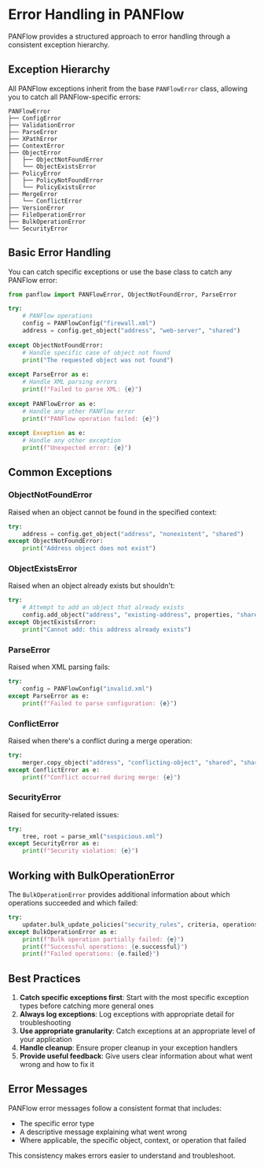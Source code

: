 # Error Handling in PANFlow

PANFlow provides a structured approach to error handling through a consistent exception hierarchy.

## Exception Hierarchy

All PANFlow exceptions inherit from the base `PANFlowError` class, allowing you to catch all PANFlow-specific errors:

```
PANFlowError
├── ConfigError
├── ValidationError
├── ParseError
├── XPathError
├── ContextError
├── ObjectError
│   ├── ObjectNotFoundError
│   └── ObjectExistsError
├── PolicyError
│   ├── PolicyNotFoundError
│   └── PolicyExistsError
├── MergeError
│   └── ConflictError
├── VersionError
├── FileOperationError
├── BulkOperationError
└── SecurityError
```

## Basic Error Handling

You can catch specific exceptions or use the base class to catch any PANFlow error:

```python
from panflow import PANFlowError, ObjectNotFoundError, ParseError

try:
    # PANFlow operations
    config = PANFlowConfig("firewall.xml")
    address = config.get_object("address", "web-server", "shared")
    
except ObjectNotFoundError:
    # Handle specific case of object not found
    print("The requested object was not found")
    
except ParseError as e:
    # Handle XML parsing errors
    print(f"Failed to parse XML: {e}")
    
except PANFlowError as e:
    # Handle any other PANFlow error
    print(f"PANFlow operation failed: {e}")
    
except Exception as e:
    # Handle any other exception
    print(f"Unexpected error: {e}")
```

## Common Exceptions

### ObjectNotFoundError

Raised when an object cannot be found in the specified context:

```python
try:
    address = config.get_object("address", "nonexistent", "shared")
except ObjectNotFoundError:
    print("Address object does not exist")
```

### ObjectExistsError

Raised when an object already exists but shouldn't:

```python
try:
    # Attempt to add an object that already exists
    config.add_object("address", "existing-address", properties, "shared")
except ObjectExistsError:
    print("Cannot add: this address already exists")
```

### ParseError

Raised when XML parsing fails:

```python
try:
    config = PANFlowConfig("invalid.xml")
except ParseError as e:
    print(f"Failed to parse configuration: {e}")
```

### ConflictError

Raised when there's a conflict during a merge operation:

```python
try:
    merger.copy_object("address", "conflicting-object", "shared", "shared")
except ConflictError as e:
    print(f"Conflict occurred during merge: {e}")
```

### SecurityError

Raised for security-related issues:

```python
try:
    tree, root = parse_xml("suspicious.xml")
except SecurityError as e:
    print(f"Security violation: {e}")
```

## Working with BulkOperationError

The `BulkOperationError` provides additional information about which operations succeeded and which failed:

```python
try:
    updater.bulk_update_policies("security_rules", criteria, operations)
except BulkOperationError as e:
    print(f"Bulk operation partially failed: {e}")
    print(f"Successful operations: {e.successful}")
    print(f"Failed operations: {e.failed}")
```

## Best Practices

1. **Catch specific exceptions first**: Start with the most specific exception types before catching more general ones
2. **Always log exceptions**: Log exceptions with appropriate detail for troubleshooting
3. **Use appropriate granularity**: Catch exceptions at an appropriate level of your application
4. **Handle cleanup**: Ensure proper cleanup in your exception handlers
5. **Provide useful feedback**: Give users clear information about what went wrong and how to fix it

## Error Messages

PANFlow error messages follow a consistent format that includes:

- The specific error type
- A descriptive message explaining what went wrong
- Where applicable, the specific object, context, or operation that failed

This consistency makes errors easier to understand and troubleshoot.